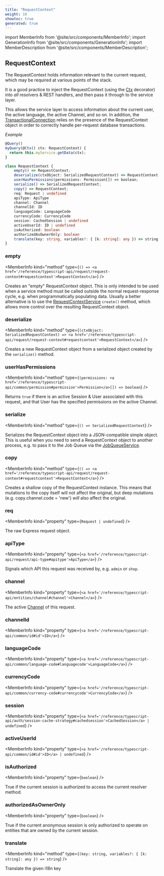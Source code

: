 ```yaml
---
title: "RequestContext"
weight: 10
showtoc: true
generated: true
---
```

<!-- This file was generated from the Vendure source. Do not modify. Instead, re-run the "docs:build" script -->
import MemberInfo from '@site/src/components/MemberInfo';
import GenerationInfo from '@site/src/components/GenerationInfo';
import MemberDescription from '@site/src/components/MemberDescription';


## RequestContext

<GenerationInfo sourceFile="packages/core/src/api/common/request-context.ts" sourceLine="44" packageName="@vendure/core" />

The RequestContext holds information relevant to the current request, which may be
required at various points of the stack.

It is a good practice to inject the RequestContext (using the <a href='/reference/typescript-api/request/ctx-decorator#ctx'>Ctx</a> decorator) into
_all_ resolvers & REST handlers, and then pass it through to the service layer.

This allows the service layer to access information about the current user, the active language,
the active Channel, and so on. In addition, the <a href='/reference/typescript-api/data-access/transactional-connection#transactionalconnection'>TransactionalConnection</a> relies on the
presence of the RequestContext object in order to correctly handle per-request database transactions.

*Example*

```ts
@Query()
myQuery(@Ctx() ctx: RequestContext) {
  return this.myService.getData(ctx);
}
```

```ts title="Signature"
class RequestContext {
    empty() => RequestContext;
    deserialize(ctxObject: SerializedRequestContext) => RequestContext;
    userHasPermissions(permissions: Permission[]) => boolean;
    serialize() => SerializedRequestContext;
    copy() => RequestContext;
    req: Request | undefined
    apiType: ApiType
    channel: Channel
    channelId: ID
    languageCode: LanguageCode
    currencyCode: CurrencyCode
    session: CachedSession | undefined
    activeUserId: ID | undefined
    isAuthorized: boolean
    authorizedAsOwnerOnly: boolean
    translate(key: string, variables?: { [k: string]: any }) => string;
}
```

<div className="members-wrapper">

### empty

<MemberInfo kind="method" type={`() => <a href='/reference/typescript-api/request/request-context#requestcontext'>RequestContext</a>`}   />

Creates an "empty" RequestContext object. This is only intended to be used
when a service method must be called outside the normal request-response
cycle, e.g. when programmatically populating data. Usually a better alternative
is to use the <a href='/reference/typescript-api/request/request-context-service#requestcontextservice'>RequestContextService</a> `create()` method, which allows more control
over the resulting RequestContext object.
### deserialize

<MemberInfo kind="method" type={`(ctxObject: SerializedRequestContext) => <a href='/reference/typescript-api/request/request-context#requestcontext'>RequestContext</a>`}   />

Creates a new RequestContext object from a serialized object created by the
`serialize()` method.
### userHasPermissions

<MemberInfo kind="method" type={`(permissions: <a href='/reference/typescript-api/common/permission#permission'>Permission</a>[]) => boolean`}   />

Returns `true` if there is an active Session & User associated with this request,
and that User has the specified permissions on the active Channel.
### serialize

<MemberInfo kind="method" type={`() => SerializedRequestContext`}   />

Serializes the RequestContext object into a JSON-compatible simple object.
This is useful when you need to send a RequestContext object to another
process, e.g. to pass it to the Job Queue via the <a href='/reference/typescript-api/job-queue/job-queue-service#jobqueueservice'>JobQueueService</a>.
### copy

<MemberInfo kind="method" type={`() => <a href='/reference/typescript-api/request/request-context#requestcontext'>RequestContext</a>`}   />

Creates a shallow copy of the RequestContext instance. This means that
mutations to the copy itself will not affect the original, but deep mutations
(e.g. copy.channel.code = 'new') *will* also affect the original.
### req

<MemberInfo kind="property" type={`Request | undefined`}   />

The raw Express request object.
### apiType

<MemberInfo kind="property" type={`<a href='/reference/typescript-api/request/api-type#apitype'>ApiType</a>`}   />

Signals which API this request was received by, e.g. `admin` or `shop`.
### channel

<MemberInfo kind="property" type={`<a href='/reference/typescript-api/entities/channel#channel'>Channel</a>`}   />

The active <a href='/reference/typescript-api/entities/channel#channel'>Channel</a> of this request.
### channelId

<MemberInfo kind="property" type={`<a href='/reference/typescript-api/common/id#id'>ID</a>`}   />


### languageCode

<MemberInfo kind="property" type={`<a href='/reference/typescript-api/common/language-code#languagecode'>LanguageCode</a>`}   />


### currencyCode

<MemberInfo kind="property" type={`<a href='/reference/typescript-api/common/currency-code#currencycode'>CurrencyCode</a>`}   />


### session

<MemberInfo kind="property" type={`<a href='/reference/typescript-api/auth/session-cache-strategy#cachedsession'>CachedSession</a> | undefined`}   />


### activeUserId

<MemberInfo kind="property" type={`<a href='/reference/typescript-api/common/id#id'>ID</a> | undefined`}   />


### isAuthorized

<MemberInfo kind="property" type={`boolean`}   />

True if the current session is authorized to access the current resolver method.
### authorizedAsOwnerOnly

<MemberInfo kind="property" type={`boolean`}   />

True if the current anonymous session is only authorized to operate on entities that
are owned by the current session.
### translate

<MemberInfo kind="method" type={`(key: string, variables?: { [k: string]: any }) => string`}   />

Translate the given i18n key


</div>
